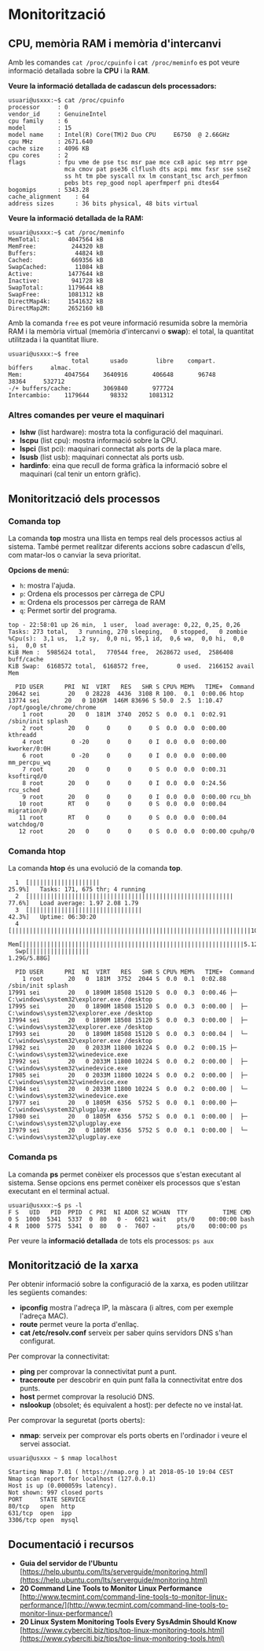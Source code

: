 # Monitorització

## CPU, memòria RAM i memòria d'intercanvi

Amb les comandes `cat /proc/cpuinfo` i `cat /proc/meminfo` es pot veure informació detallada sobre la **CPU** i la **RAM**.

**Veure la informació detallada de cadascun dels processadors:**

```text
usuari@usxxx:~$ cat /proc/cpuinfo
processor     : 0
vendor_id     : GenuineIntel
cpu family    : 6
model         : 15
model name    : Intel(R) Core(TM)2 Duo CPU     E6750  @ 2.66GHz
cpu MHz       : 2671.640
cache size    : 4096 KB
cpu cores     : 2
flags         : fpu vme de pse tsc msr pae mce cx8 apic sep mtrr pge
                mca cmov pat pse36 clflush dts acpi mmx fxsr sse sse2
                ss ht tm pbe syscall nx lm constant_tsc arch_perfmon
                pebs bts rep_good nopl aperfmperf pni dtes64
bogomips      : 5343.28
cache_alignment    : 64
address sizes      : 36 bits physical, 48 bits virtual
```

**Veure la informació detallada de la RAM:**

```text
usuari@usxxx:~$ cat /proc/meminfo
MemTotal:        4047564 kB
MemFree:          244320 kB
Buffers:           44824 kB
Cached:           669356 kB
SwapCached:        11084 kB
Active:          1477644 kB
Inactive:         941728 kB
SwapTotal:       1179644 kB
SwapFree:        1081312 kB
DirectMap4k:     1541632 kB
DirectMap2M:     2652160 kB
```

Amb la comanda `free` es pot veure informació resumida sobre la memòria RAM i la memòria virtual \(memòria d'intercanvi o **swap**\): el total, la quantitat utilitzada i la quantitat lliure.

```text
usuari@usxxx:~$ free
                  total      usado        libre    compart.     búffers     almac.
Mem:            4047564    3640916       406648       96748       38364     532712
-/+ buffers/cache:         3069840       977724
Intercambio:    1179644      98332      1081312
```

### Altres comandes per veure el maquinari

* **lshw** \(list hardware\): mostra tota la configuració del maquinari.
* **lscpu** \(list cpu\): mostra informació sobre la CPU.
* **lspci** \(list pci\): maquinari connectat als ports de la placa mare.
* **lsusb** \(list usb\): maquinari connectat als ports usb.
* **hardinfo**: eina que recull de forma gràfica la informació sobre el maquinari \(cal tenir un entorn gràfic\).

## Monitorització dels processos

### Comanda top

La comanda **top** mostra una llista en temps real dels processos actius al sistema. També permet realitzar diferents accions sobre cadascun d'ells, com matar-los o canviar la seva prioritat.

**Opcions de menú:**

* `h`: mostra l'ajuda.
* `p`: Ordena els processos per càrrega de CPU
* `m`: Ordena els processos per càrrega de RAM
* `q`: Permet sortir del programa.

```text
top - 22:58:01 up 26 min,  1 user,  load average: 0,22, 0,25, 0,26
Tasks: 273 total,   3 running, 270 sleeping,   0 stopped,   0 zombie
%Cpu(s):  3,1 us,  1,2 sy,  0,0 ni, 95,1 id,  0,6 wa,  0,0 hi,  0,0 si,  0,0 st
KiB Mem :  5985624 total,   770544 free,  2628672 used,  2586408 buff/cache
KiB Swap:  6168572 total,  6168572 free,        0 used.  2166152 avail Mem 

  PID USER      PRI  NI  VIRT   RES   SHR S CPU% MEM%   TIME+  Command
20642 sei        20   0 28228  4436  3108 R 100.  0.1  0:00.06 htop
13774 sei       20   0 1036M  146M 83696 S 50.0  2.5  1:10.47 /opt/google/chrome/chrome
    1 root       20   0  181M  3740  2052 S  0.0  0.1  0:02.91 /sbin/init splash
    2 root       20   0     0     0     0 S  0.0  0.0  0:00.00 kthreadd
    4 root        0 -20     0     0     0 I  0.0  0.0  0:00.00 kworker/0:0H
    6 root        0 -20     0     0     0 I  0.0  0.0  0:00.00 mm_percpu_wq
    7 root       20   0     0     0     0 S  0.0  0.0  0:00.31 ksoftirqd/0
    8 root       20   0     0     0     0 I  0.0  0.0  0:24.56 rcu_sched
    9 root       20   0     0     0     0 I  0.0  0.0  0:00.00 rcu_bh
   10 root       RT   0     0     0     0 S  0.0  0.0  0:00.04 migration/0
   11 root       RT   0     0     0     0 S  0.0  0.0  0:00.04 watchdog/0
   12 root       20   0     0     0     0 S  0.0  0.0  0:00.00 cpuhp/0
```

### Comanda htop

La comanda **htop** és una evolució de la comanda **top**.

```text
  1  [||||||||||||||||||||                                                 25.9%]   Tasks: 171, 675 thr; 4 running
  2  [||||||||||||||||||||||||||||||||||||||||||||||||||||||||||           77.6%]   Load average: 1.97 2.08 1.79 
  3  [||||||||||||||||||||||||||||||||                                     42.3%]   Uptime: 06:30:20
  4  [||||||||||||||||||||||||||||||||||||||||||||||||||||||||||||||||||||100.0%]
  Mem[|||||||||||||||||||||||||||||||||||||||||||||||||||||||||||||||5.12G/5.70G]
  Swp[|||||||||||||||||                                              1.29G/5.88G]

  PID USER      PRI  NI  VIRT   RES   SHR S CPU% MEM%   TIME+  Command
    1 root       20   0  181M  3752  2044 S  0.0  0.1  0:02.88 /sbin/init splash
17991 sei        20   0 1890M 18508 15120 S  0.0  0.3  0:00.46 ├─ C:\windows\system32\explorer.exe /desktop
17995 sei        20   0 1890M 18508 15120 S  0.0  0.3  0:00.00 │  ├─ C:\windows\system32\explorer.exe /desktop
17994 sei        20   0 1890M 18508 15120 S  0.0  0.3  0:00.00 │  ├─ C:\windows\system32\explorer.exe /desktop
17993 sei        20   0 1890M 18508 15120 S  0.0  0.3  0:00.04 │  └─ C:\windows\system32\explorer.exe /desktop
17982 sei        20   0 2033M 11800 10224 S  0.0  0.2  0:00.15 ├─ C:\windows\system32\winedevice.exe
17992 sei        20   0 2033M 11800 10224 S  0.0  0.2  0:00.00 │  ├─ C:\windows\system32\winedevice.exe
17985 sei        20   0 2033M 11800 10224 S  0.0  0.2  0:00.00 │  ├─ C:\windows\system32\winedevice.exe
17984 sei        20   0 2033M 11800 10224 S  0.0  0.2  0:00.00 │  └─ C:\windows\system32\winedevice.exe
17977 sei        20   0 1805M  6356  5752 S  0.0  0.1  0:00.00 ├─ C:\windows\system32\plugplay.exe
17980 sei        20   0 1805M  6356  5752 S  0.0  0.1  0:00.00 │  ├─ C:\windows\system32\plugplay.exe
17979 sei        20   0 1805M  6356  5752 S  0.0  0.1  0:00.00 │  └─ C:\windows\system32\plugplay.exe
```

### Comanda ps

La comanda **ps** permet conèixer els processos que s'estan executant al sistema. Sense opcions ens permet conèixer els processos que s'estan executant en el terminal actual.

```text
usuari@usxxx:~$ ps -l
F S   UID   PID  PPID  C PRI  NI ADDR SZ WCHAN  TTY          TIME CMD
0 S  1000  5341  5337  0  80   0 -  6021 wait   pts/0    00:00:00 bash
4 R  1000  5775  5341  0  80   0 -  7607 -      pts/0    00:00:00 ps
```

Per veure la **informació detallada** de tots els processos: `ps aux`

## Monitorització de la xarxa

Per obtenir informació sobre la configuració de la xarxa, es poden utilitzar les següents comandes:

* **ipconfig** mostra l'adreça IP, la màscara \(i altres, com per exemple l'adreça MAC\).
* **route** permet veure la porta d'enllaç.
* **cat /etc/resolv.conf** serveix per saber quins servidors DNS s'han configurat.

Per comprovar la connectivitat:

* **ping** per comprovar la connectivitat punt a punt.
* **traceroute** per descobrir en quin punt falla la connectivitat entre dos punts.
* **host** permet comprovar la resolució DNS.
* **nslookup** \(obsolet; és equivalent a host\): per defecte no ve instal·lat.

Per comprovar la seguretat \(ports oberts\):

* **nmap**: serveix per comprovar els ports oberts en l'ordinador i veure el servei associat.

```text
usuari@usxxx ~ $ nmap localhost

Starting Nmap 7.01 ( https://nmap.org ) at 2018-05-10 19:04 CEST
Nmap scan report for localhost (127.0.0.1)
Host is up (0.000059s latency).
Not shown: 997 closed ports
PORT     STATE SERVICE
80/tcp   open  http
631/tcp  open  ipp
3306/tcp open  mysql
```

## Documentació i recursos

* **Guia del servidor de l'Ubuntu** [https://help.ubuntu.com/lts/serverguide/monitoring.html](https://help.ubuntu.com/lts/serverguide/monitoring.html)
* **20 Command Line Tools to Monitor Linux Performance** [http://www.tecmint.com/command-line-tools-to-monitor-linux-performance/](http://www.tecmint.com/command-line-tools-to-monitor-linux-performance/)
* **20 Linux System Monitoring Tools Every SysAdmin Should Know** [https://www.cyberciti.biz/tips/top-linux-monitoring-tools.html](https://www.cyberciti.biz/tips/top-linux-monitoring-tools.html)

